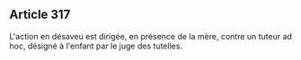 Article 317
----
L'action en désaveu est dirigée, en présence de la mère, contre un tuteur ad
hoc, désigné à l'enfant par le juge des tutelles.
